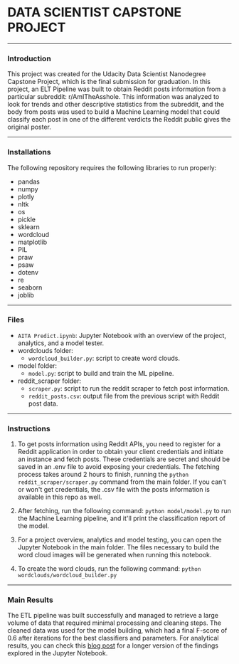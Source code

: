# DATA SCIENTIST CAPSTONE PROJECT
-----
### Introduction

This project was created for the Udacity Data Scientist Nanodegree Capstone Project, which is the final submission for graduation. In this project, an ELT Pipeline was built to obtain Reddit posts information from a particular subreddit: r/AmITheAsshole. This information was analyzed to look for trends and other descriptive statistics from the subreddit, and the body from posts was used to build a Machine Learning model that could classify each post in one of the different verdicts the Reddit public gives the original poster.

-----
### Installations

The following repository requires the following libraries to run properly:
- pandas
- numpy
- plotly
- nltk
- os
- pickle
- sklearn
- wordcloud
- matplotlib
- PIL
- praw
- psaw
- dotenv
- re
- seaborn
- joblib

-----
### Files
- `AITA Predict.ipynb`: Jupyter Notebook with an overview of the project, analytics, and a model tester.
- wordclouds folder:
  - `wordcloud_builder.py`: script to create word clouds.
- model folder:
  - `model.py`: script to build and train the ML pipeline.
- reddit_scraper folder:
  - `scraper.py`: script to run the reddit scraper to fetch post information.
  - `reddit_posts.csv`: output file from the previous script with Reddit post data.

-----
### Instructions

1. To get posts information using Reddit APIs, you need to register for a Reddit application in order to obtain your client credentials and initiate an instance and fetch posts. These credentials are secret and should be saved in an .env file to avoid exposing your credentials. The fetching process takes around 2 hours to finish, running the `python reddit_scraper/scraper.py` command from the main folder. If you can't or won't get credentials, the .csv file with the posts information is available in this repo as well.

2. After fetching, run the following command: `python model/model.py` to run the Machine Learning pipeline, and it'll print the classification report of the model.

3. For a project overview, analytics and model testing, you can open the Jupyter Notebook in the main folder. The files necessary to build the word cloud images will be generated when running this notebook.

4. To create the word clouds, run the following command: `python wordclouds/wordcloud_builder.py`

-----

### Main Results
The ETL pipeline was built successfully and managed to retrieve a large volume of data that required minimal processing and cleaning steps. The cleaned data was used for the model building, which had a final F-score of 0.6 after iterations for the best classifiers and parameters. For analytical results, you can check this <a href="https://medium.com/@pilar.vasquez.h/i-want-reddit-to-judge-me-ddd70b0908ec">blog post</a> for a longer version of the findings explored in the Jupyter Notebook.
